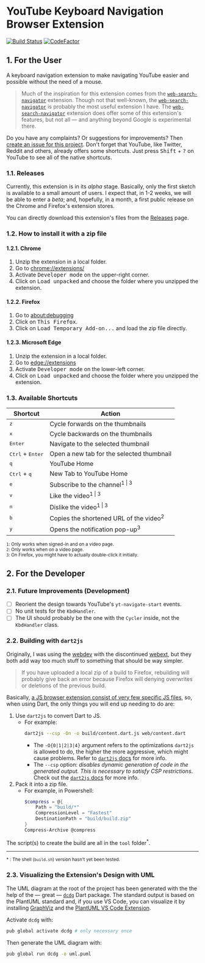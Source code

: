 # YouTube Keyboard Navigation Browser Extension

[![Build Status][travis_badge]][travis_repo]
[![CodeFactor][codefactor_badge]][codefactor_repo]


[codefactor_badge]: https://www.codefactor.io/repository/github/fanaroengineering/youtube_kbd_nav/badge/master
[codefactor_repo]: https://www.codefactor.io/repository/github/fanaroengineering/youtube_kbd_nav/overview/master
[travis_badge]: https://travis-ci.com/FanaroEngineering/youtube_kbd_nav.svg?branch=master
[travis_repo]: https://travis-ci.com/github/FanaroEngineering/youtube_kbd_nav

## 1. For the User

A keyboard navigation extension to make navigating YouTube easier and possible without the need of a mouse.

> Much of the inspiration for this extension comes from the [`web-search-navigator`][web_search_navigator] extension. Though not that well-known, the [`web-search-navigator`][web_search_navigator] is probably the most useful extension I have. The [`web-search-navigator`][web_search_navigator] extension does offer some of this extension's features, but not all &mdash; and anything beyond Google is experimental there.

Do you have any complaints? Or suggestions for improvements? Then [create an issue for this project][issue_page]. Don't forget that YouTube, like Twitter, Reddit and others, already offers some shortcuts. Just press <kbd>Shift</kbd> + <kbd>?</kbd> on YouTube to see all of the native shortcuts.


[issue_page]: https://github.com/FanaroEngineering/youtube_kbd_nav/issues
[web_search_navigator]: https://github.com/infokiller/web-search-navigator

### 1.1. Releases

Currently, this extension is in its *alpha* stage. Basically, only the first sketch is available to a small amount of users. I expect that, in 1-2 weeks, we will be able to enter a *beta*; and, hopefully, in a month, a first public release on the Chrome and Firefox's extension stores.

You can directly download this extension's files from the [Releases][release_link] page.


[release_link]: https://github.com/FanaroEngineering/youtube_kbd_nav/releases

### 1.2. How to install it with a zip file

#### 1.2.1. Chrome

1. Unzip the extension in a local folder.
1. Go to [chrome://extensions/][chrome_extensions]
1. Activate <kbd>Developer mode</kbd> on the upper-right corner.
1. Click on <kbd>Load unpacked</kbd> and choose the folder where you unzipped the extension.


[chrome_extensions]: chrome://extensions/

#### 1.2.2. Firefox

1. Go to [about:debugging][about_debugging]
1. Click on <kbd>This Firefox</kbd>.
1. Click on <kbd>Load Temporary Add-on...</kbd> and load the zip file directly.


[about_debugging]: about:debugging

#### 1.2.3. Microsoft Edge

1. Unzip the extension in a local folder.
1. Go to [edge://extensions][edge_extensions]
1. Activate <kbd>Developer mode</kbd> on the lower-left corner.
1. Click on <kbd>Load unpacked</kbd> and choose the folder where you unzipped the extension.


[edge_extensions]: edge://extensions/

### 1.3. Available Shortcuts

| Shortcut                           | Action                                            |
|------------------------------------|---------------------------------------------------|
| <kbd>z</kbd>                       | Cycle forwards on the thumbnails                  |
| <kbd>x</kbd>                       | Cycle backwards on the thumbnails                 |
| <kbd>Enter</kbd>                   | Navigate to the selected thumbnail                |
| <kbd>Ctrl</kbd> + <kbd>Enter</kbd> | Open a new tab for the selected thumbnail         |
| <kbd>q</kbd>                       | YouTube Home                                      |
| <kbd>Ctrl</kbd> + <kbd>q</kbd>     | New Tab to YouTube Home                           |
| <kbd>e</kbd>                       | Subscribe to the channel<sup>1 \| 3</sup>         |
| <kbd>v</kbd>                       | Like the video<sup>1 \| 3</sup>                   |
| <kbd>n</kbd>                       | Dislike the video<sup>1 \| 3</sup>                |
| <kbd>b</kbd>                       | Copies the shortened URL of the video<sup>2</sup> |
| <kbd>y</kbd>                       | Opens the notification pop-up<sup>3</sup>         |

<sub>`1`: Only works when signed-in and on a video page. </sub> \
<sub>`2`: Only works when on a video page. </sub> \
<sub>`3`: On Firefox, you might have to actually double-click it initially. </sub>

## 2. For the Developer

### 2.1. Future Improvements (Development)

- [ ] Reorient the design towards YouTube's `yt-navigate-start` events.
- [ ] No unit tests for the `KbdHandler`.
- [ ] The UI should probably be the one with the `Cycler` inside, not the `KbdHandler` class.

### 2.2. Building with `dart2js`

Originally, I was using the [webdev][webdev_docs] with the discontinued [webext][webext_github], but they both add way too much stuff to something that should be way simpler.

> If you have uploaded a local zip of a build to Firefox, rebuilding will probably give back an error because Firefox will denying overwrites or deletions of the previous build.

Basically, [a JS browser extension consist of very few specific JS files][mdn_ext_docs], so, when using Dart, the only things you will end up needing to do are:

1. Use `dart2js` to convert Dart to JS.
    - For example:
        ```sh
        dart2js --csp -On -o build/content.dart.js web/content.dart
        ```
        - The `-O{0|1|2|3|4}` argument refers to the optimizations `dart2js` is allowed to do, the higher the more aggressive, which might cause problems. Refer to [`dart2js` docs][dart2js_docs] for more info.
        - The `--csp` option: *disables dynamic generation of code in the generated output. This is necessary to satisfy CSP restrictions*. Check out the [`dart2js` docs][dart2js_docs] for more info.
1. Pack it into a zip file.
    - For example, in Powershell:
        ```powershell
        $compress = @{
            Path = "build/*"
            CompressionLevel = "Fastest"
            DestinationPath = "build/build.zip"
        }
        Compress-Archive @compress
        ```

The script(s) to create the build are all in the `tool` folder<sup>*</sup>.

---

<sub>\* : The shell (`build.sh`) version hasn't yet been tested.</sub>


[dart2js_docs]: https://dart.dev/tools/dart2js
[mdn_ext_docs]: https://developer.mozilla.org/en-US/docs/Mozilla/Add-ons/WebExtensions
[webdev_docs]: https://dart.dev/tools/webdev
[webext_github]: https://github.com/dart-browser/webext

### 2.3. Visualizing the Extension's Design with UML

The UML diagram at the root of the project has been generated with the the help of the &mdash; great &mdash; [`dcdg`][dcdg_on_pub] Dart package. The standard output is based on the PlantUML standard and, if you use VS Code, you can visualize it by installing [GraphViz][graphviz_download] and the [PlantUML VS Code Extension][plantuml_vscode].

Activate `dcdg` with:

```sh
pub global activate dcdg # only necessary once
```

Then generate the UML diagram with:

```sh
pub global run dcdg -o uml.puml
```


[dcdg_on_pub]: https://pub.dev/packages/dcdg/install
[graphviz_download]: https://graphviz.gitlab.io/download/
[plantuml_vscode]: https://marketplace.visualstudio.com/items?itemName=jebbs.plantuml